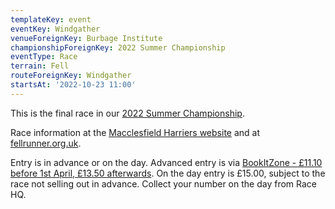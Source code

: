 ```yaml
---
templateKey: event
eventKey: Windgather
venueForeignKey: Burbage Institute
championshipForeignKey: 2022 Summer Championship
eventType: Race
terrain: Fell
routeForeignKey: Windgather
startsAt: '2022-10-23 11:00'
---
```

This is the final race in our [2022 Summer Championship](/championships/2022-summer-championship/).

Race information at the [Macclesfield Harriers website](https://macclesfield-harriers.co.uk/event/windgather-fell-race-andrew-heywood-memorial/) 
and at [fellrunner.org.uk](https://www.fellrunner.org.uk/races/c3b48035-d2d2-4cd4-b35d-ec65c54d7ad4).

Entry is in advance or on the day. Advanced entry is via [BookItZone - £11.10 before 1st April, £13.50 afterwards](https://bookitzone.com/julian_brown/6UjFFX). On the day entry is £15.00, subject to the race not selling out in advance.
Collect your number on the day from Race HQ.
